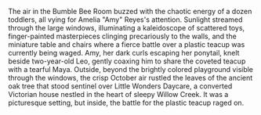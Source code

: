 The air in the Bumble Bee Room buzzed with the chaotic energy of a dozen toddlers, all vying for Amelia "Amy" Reyes's attention.  Sunlight streamed through the large windows, illuminating a kaleidoscope of scattered toys, finger-painted masterpieces clinging precariously to the walls, and the miniature table and chairs where a fierce battle over a plastic teacup was currently being waged.  Amy, her dark curls escaping her ponytail, knelt beside two-year-old Leo, gently coaxing him to share the coveted teacup with a tearful Maya. Outside, beyond the brightly colored playground visible through the windows, the crisp October air rustled the leaves of the ancient oak tree that stood sentinel over Little Wonders Daycare, a converted Victorian house nestled in the heart of sleepy Willow Creek.  It was a picturesque setting, but inside, the battle for the plastic teacup raged on.
